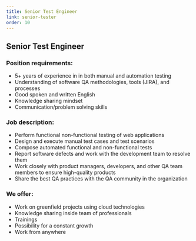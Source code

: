 ```yaml
---
title: Senior Test Engineer
link: senior-tester
order: 10
---
```

## Senior Test Engineer

### Position requirements:
* 5+ years of experience in  in both manual and automation testing
* Understanding of software QA methodologies, tools (JIRA), and processes
* Good spoken and written English
* Knowledge sharing mindset
* Communication/problem solving skills

### Job description:
* Perform functional non-functional testing of web applications
* Design and execute manual test cases and test scenarios
* Compose automated functional and non-functional tests
* Report software defects and work with the development team to resolve them
* Work closely with product managers, developers, and other QA team members to ensure high-quality products
* Share the best QA practices with the QA community in the organization

### We offer:
* Work on greenfield projects using cloud technologies
* Knowledge sharing inside team of professionals
* Trainings
* Possibility for a constant growth
* Work from anywhere